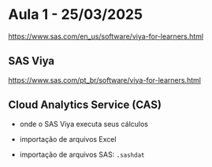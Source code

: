 # Aula 1  - 25/03/2025

https://www.sas.com/en_us/software/viya-for-learners.html

## SAS Viya
https://www.sas.com/pt_br/software/viya-for-learners.html

## Cloud Analytics Service (CAS)
- onde o SAS Viya executa seus cálculos



- importação de arquivos Excel
- importação de arquivos SAS: ```.sashdat```
